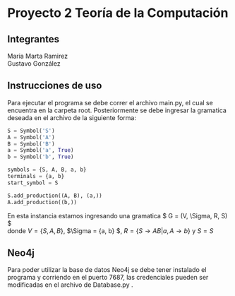 # Proyecto 2 Teoría de la Computación

## Integrantes
Maria Marta Ramirez  
Gustavo González

## Instrucciones de uso
Para ejecutar el programa se debe correr el archivo main.py, el cual se encuentra en la carpeta root.
Posteriormente se debe ingresar la gramatica deseada en el archivo de la siguiente
forma:

```python
S = Symbol('S')
A = Symbol('A')
B = Symbol('B')
a = Symbol('a', True)
b = Symbol('b', True)

symbols = {S, A, B, a, b}
terminals = {a, b}
start_symbol = S

S.add_production((A, B), (a,))
A.add_production((b,))
```

En esta instancia estamos ingresando una gramatica $ G = (V, \Sigma, R, S) $  
donde $V = \{S, A, B\}$, $\Sigma = \{a, b\} $, $R = \{ S \rightarrow AB 
| a, A \rightarrow b \}$ y $S = S$


## Neo4j
Para poder utilizar la base de datos Neo4j se debe tener instalado el programa y corriendo en el puerto 7687, 
las credenciales pueden ser modificadas en el archivo de Database.py .